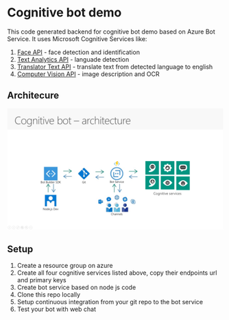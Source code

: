 Cognitive bot demo
==================

This code generated backend for cognitive bot demo based on Azure Bot Service.
It uses Microsoft Cognitive Services like:
1. [Face API](https://azure.microsoft.com/en-us/services/cognitive-services/face/) - face detection and identification
2. [Text Analytics API](https://azure.microsoft.com/en-us/services/cognitive-services/text-analytics/) - languade detection
3. [Translator Text API](https://azure.microsoft.com/en-us/services/cognitive-services/translator-text-api/) - translate text from detected language to english
4. [Computer Vision API](https://azure.microsoft.com/en-us/services/cognitive-services/computer-vision/) - image description and OCR

Architecure
-----------
![cognitive bot architecure](img/architecture.png)


Setup
-----
1. Create a resource group on azure
2. Create all four cognitive services listed above, copy their endpoints url and primary keys
3. Create bot service based on node js code
4. Clone this repo locally
5. Setup continuous integration from your git repo to the bot service
6. Test your bot with web chat
